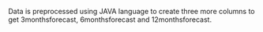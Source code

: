 Data is preprocessed using JAVA language to create three more columns to get 3monthsforecast, 6monthsforecast and 12monthsforecast.
